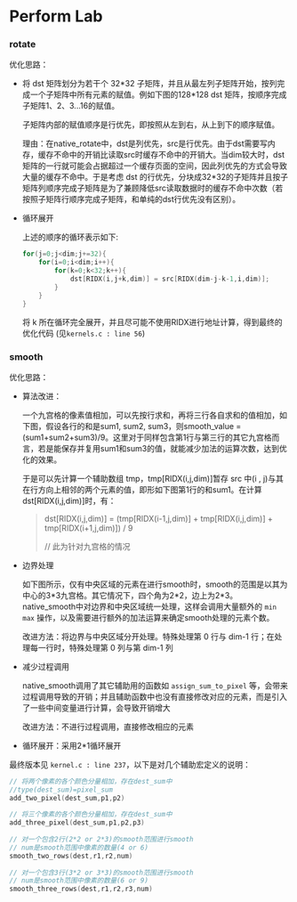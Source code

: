 # Perform Lab

### rotate

优化思路：

* 将 dst 矩阵划分为若干个 32*32 子矩阵，并且从最左列子矩阵开始，按列完成一个子矩阵中所有元素的赋值。例如下图的128\*128 dst 矩阵，按顺序完成子矩阵1、2、3...16的赋值。

    子矩阵内部的赋值顺序是行优先，即按照从左到右，从上到下的顺序赋值。

    理由：在native_rotate中，dst是列优先，src是行优先。由于dst需要写内存，缓存不命中的开销比读取src时缓存不命中的开销大。当dim较大时，dst矩阵的一行就可能会占据超过一个缓存页面的空间，因此列优先的方式会导致大量的缓存不命中。于是考虑 dst 的行优先，分块成32\*32的子矩阵并且按子矩阵列顺序完成子矩阵是为了兼顾降低src读取数据时的缓存不命中次数（若按照子矩阵行顺序完成子矩阵，和单纯的dst行优先没有区别）。

* 循环展开

    上述的顺序的循环表示如下:

    ```c
    for(j=0;j<dim;j+=32){
        for(i=0;i<dim;i++){
            for(k=0;k<32;k++){
                dst[RIDX(i,j+k,dim)] = src[RIDX(dim-j-k-1,i,dim)];
            }
        }
    }
    ```

    将 k 所在循环完全展开，并且尽可能不使用RIDX进行地址计算，得到最终的优化代码 (见`kernels.c : line 56`)



### smooth

优化思路：

* 算法改进：

    一个九宫格的像素值相加，可以先按行求和，再将三行各自求和的值相加，如下图，假设各行的和是sum1, sum2, sum3，则smooth_value = (sum1+sum2+sum3)/9。这里对于同样包含第1行与第三行的其它九宫格而言，若是能保存并复用sum1和sum3的值，就能减少加法的运算次数，达到优化的效果。

    于是可以先计算一个辅助数组 tmp，tmp[RIDX(i,j,dim)]暂存 src 中(i , j)与其在行方向上相邻的两个元素的值，即形如下图第1行的和sum1。在计算dst[RIDX(i,j,dim)]时，有：

    > dst[RIDX(i,j,dim)] = (tmp[RIDX(i-1,j,dim)] + tmp[RIDX(i,j,dim)] + tmp[RIDX(i+1,j,dim)]) / 9
    >
    > // 此为针对九宫格的情况

* 边界处理

    如下图所示，仅有中央区域的元素在进行smooth时，smooth的范围是以其为中心的3\*3九宫格。其它情况下，四个角为2\*2，边上为2\*3。native_smooth中对边界和中央区域统一处理，这样会调用大量额外的 `min max` 操作，以及需要进行额外的加法运算来确定smooth处理的元素个数。

    改进方法：将边界与中央区域分开处理。特殊处理第 0 行与 dim-1 行；在处理每一行时，特殊处理第 0 列与第 dim-1 列

* 减少过程调用

    native_smooth调用了其它辅助用的函数如 `assign_sum_to_pixel` 等，会带来过程调用导致的开销；并且辅助函数中也没有直接修改对应的元素，而是引入了一些中间变量进行计算，会导致开销增大

    改进方法：不进行过程调用，直接修改相应的元素

* 循环展开：采用2*1循环展开

      

最终版本见 `kernel.c : line 237`，以下是对几个辅助宏定义的说明：

```c
// 将两个像素的各个颜色分量相加，存在dest_sum中
//type(dest_sum)=pixel_sum
add_two_pixel(dest_sum,p1,p2)
    
// 将三个像素的各个颜色分量相加，存在dest_sum中
add_three_pixel(dest_sum,p1,p2,p3)
    
// 对一个包含2行(2*2 or 2*3)的smooth范围进行smooth
// num是smooth范围中像素的数量(4 or 6)
smooth_two_rows(dest,r1,r2,num)
    
// 对一个包含3行(3*2 or 3*3)的smooth范围进行smooth
// num是smooth范围中像素的数量(6 or 9)
smooth_three_rows(dest,r1,r2,r3,num)
```



